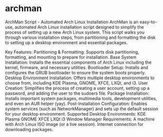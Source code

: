 # archman
ArchMan Script - Automated Arch Linux Installation
ArchMan is an easy-to-use, automated Arch Linux installation script designed to simplify the process of setting up a new Arch Linux system. This script walks you through various installation steps, from partitioning and formatting the disk to setting up a desktop environment and essential packages.

Key Features:
Partitioning & Formatting: Supports disk partitioning, formatting, and mounting to prepare for installation.
Base System Installation: Installs the essential components of Arch Linux including the kernel, firmware, and necessary utilities.
Bootloader Setup: Installs and configures the GRUB bootloader to ensure the system boots properly.
Desktop Environment Installation: Offers multiple desktop environments to choose from, including KDE Plasma, GNOME, XFCE, LXQt, and i3.
User Creation: Simplifies the process of creating a user account, setting up a password, and adding the user to the sudoers file.
Package Installation: Installs important system packages, multimedia tools, development utilities, and even an AUR helper (yay).
Post-Installation Configuration: Enables system services (such as NetworkManager) and sets up the default session for your desktop environment.
Supported Desktop Environments:
KDE Plasma
GNOME
XFCE
LXQt
i3 Window Manager
Requirements:
A machine with Arch Linux ISO image (or a live session).
Internet connection for downloading packages.
